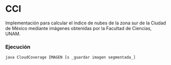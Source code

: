 # CCI

Implementación para calcular el índice de nubes de la zona sur de la Ciudad de México mediante imágenes obtenidas por la Facultad de Ciencias, UNAM.

### Ejecución
```bash
java CloudCoverage IMAGEN [s _guardar imagen segmentada_]
```
